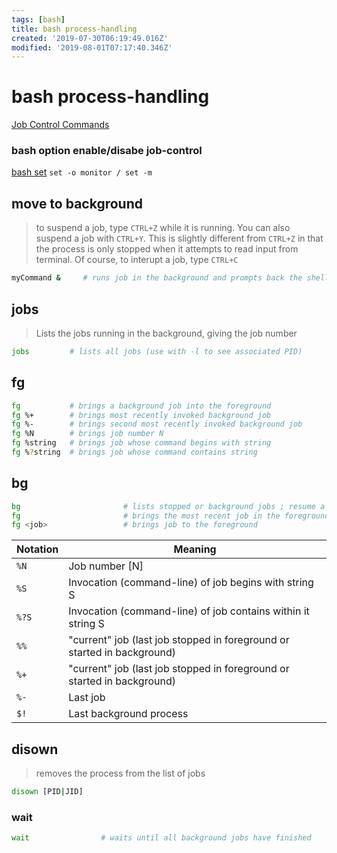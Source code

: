 ```yaml
---
tags: [bash]
title: bash process-handling
created: '2019-07-30T06:19:49.016Z'
modified: '2019-08-01T07:17:40.346Z'
---
```


# bash process-handling

[Job Control Commands](http://tldp.org/LDP/abs/html/x9644.html)

### bash option enable/disabe job-control

[bash set](:note:cc0c0257-f4c9-46ff-a590-c2eff219f6fa) `set -o monitor / set -m`


## move to background

> to suspend a job, type `CTRL+Z` while it is running. You can also suspend a job with `CTRL+Y`. This is slightly different from `CTRL+Z` in that the process is only stopped when it attempts to read input from terminal. Of course, to interupt a job, type `CTRL+C`
```sh
myCommand &     # runs job in the background and prompts back the shell
```
## jobs
> Lists the jobs running in the background, giving the job number
```sh
jobs         # lists all jobs (use with -l to see associated PID)
```
## fg
```sh
fg           # brings a background job into the foreground
fg %+        # brings most recently invoked background job
fg %-        # brings second most recently invoked background job
fg %N        # brings job number N
fg %string   # brings job whose command begins with string
fg %?string  # brings job whose command contains string
```

## bg

```sh
bg                       # lists stopped or background jobs ; resume a stopped job in the background
fg                       # brings the most recent job in the foreground
fg <job>                 # brings job to the foreground
```



| Notation | Meaning        |
|--        |--              |
| `%N`     | Job number [N] |
| `%S`     | Invocation (command-line) of job begins with string S |
| `%?S`    | Invocation (command-line) of job contains within it string S |
| `%%`     | "current" job (last job stopped in foreground or started in background) |
| `%+`     | "current" job (last job stopped in foreground or started in background) |
| `%-`     | Last job                 |
| `$!`     | Last background process |


## disown
> removes the process from the list of jobs
```sh
disown [PID|JID]
```

### wait
```sh
wait                # waits until all background jobs have finished
```
